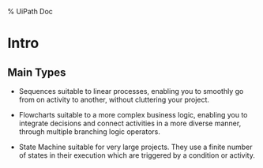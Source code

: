 % UiPath Doc

<link id="linkstyle" rel="stylesheet" href="markdown.css"/>

# Intro #

## Main Types ##

* Sequences
  suitable to linear processes, enabling you to smoothly go from on activity to another, without cluttering 
  your project.

* Flowcharts
  suitable to a more complex business logic, enabling you to integrate decisions and connect activities in a more
  diverse manner, through multiple branching logic operators.

* State Machine
  suitable for very large projects. They use a finite number of states in their execution which are triggered by
  a condition or activity.

#  #
